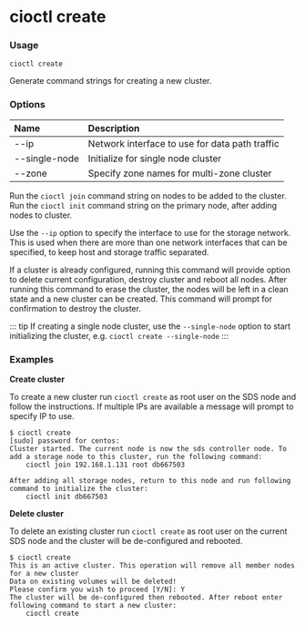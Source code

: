 # cioctl create

<h3>Usage</h3>

`cioctl create`

Generate command strings for creating a new cluster. 

<h3>Options</h3>

| Name               | Description                                    |
|:-------------------|:-----------------------------------------------|
| --ip <ip-address>  | Network interface to use for data path traffic |
| --single-node      | Initialize for single node cluster             |
| --zone             | Specify zone names for multi-zone cluster      |

Run the `cioctl join` command string on nodes to be added to the cluster. Run the `cioctl init` command string on the primary node, after adding nodes to cluster.

Use the `--ip` option to specify the interface to use for the storage network. This is used when there are more than one network interfaces that can be specified, to keep host and storage traffic separated. 

If a cluster is already configured, running this command will provide option to delete current configuration, destroy cluster and reboot all nodes. After running this command to erase the cluster, the nodes will be left in a clean state and a new cluster can be created. This command will prompt for confirmation to destroy the cluster. 

::: tip
If creating a single node cluster, use the `--single-node` option to start initializing the cluster, e.g. `cioctl create --single-node`
:::

<h3>Examples</h3>

**Create cluster**

To create a new cluster run `cioctl create` as root user on the SDS node and follow the instructions. If multiple IPs are available a message will prompt to specify IP to use.
```
$ cioctl create
[sudo] password for centos:
Cluster started. The current node is now the sds controller node. To add a storage node to this cluster, run the following command:
    cioctl join 192.168.1.131 root db667503

After adding all storage nodes, return to this node and run following command to initialize the cluster:
    cioctl init db667503
```

**Delete cluster**

To delete an existing cluster run `cioctl create` as root user on the current SDS node and the cluster will be de-configured and rebooted.
```
$ cioctl create
This is an active cluster. This operation will remove all member nodes for a new cluster
Data on existing volumes will be deleted!
Please confirm you wish to proceed [Y/N]: Y
The cluster will be de-configured then rebooted. After reboot enter following command to start a new cluster:
    cioctl create
```
